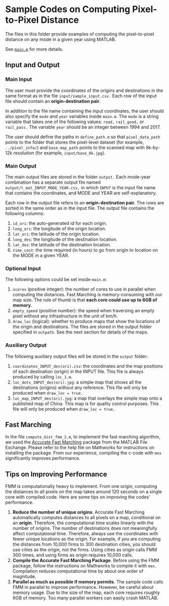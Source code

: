 # Sample Codes on Computing Pixel-to-Pixel Distance
The files in this folder provide examples of computing the pixel-to-pixel distance on any mode in a given year using MATLAB. 

See [`main.m`](main.m) for more details. 

## Input and Output

### Main Input
The user must provide the coordinates of the origins and destinations in the same format as in the file `input/sample_input.csv.` Each row of the input file should contain an **origin-destination pair**.

In addition to the file name containing the input coordinates, the user should also specify the `mode` and `year` variables inside `main.m`. The `mode` is a string variable that takes one of the following values: `road,` `rail_good,` or `rail_pass.` The variable `year` should be an integer between 1994 and 2017. 

The user should define the paths in `define_path.m` so that `pixel_data_path` points to the folder that stores the pixel-level dataset (for example, `../pixel_info/`) and `base_map_path` points to the scanned map with 8k-by-12k resolution (for example, `input/base_8k.jpg`).

### Main Output
The main output files are stored in the folder `output.` Each mode-year combination has a separate output file named `output/t_mat_INPUT_MODE_YEAR.csv,` in which `INPUT` is the input file name that contains the coordinates, and MODE and YEAR are self-explanatory.

Each row in the output file refers to an **origin-destination pair**. The rows are sorted in the same order as in the input file. The output file contains the following columns:
1. `id_ori`: the auto-generated id for each origin.
2. `long_ori`: the longitude of the origin location.
3. `lat_ori`: the latitude of the origin location.
4. `long_des`: the longitude of the destination location.
5. `lat_des`: the latitude of the destination location.
6. `time_cost`: the time required (in hours) to go from origin to location on the MODE in a given YEAR. 

### Optional Input
The following options could be set inside `main.m`:

1. `ncores` (positive integer): the number of cores to use in parallel when computing the distances. Fast Marching is memory-consuming with our map size. The rule of thumb is that **each core could use up to 6GB of memory**.
2. `empty_speed` (positive number): the speed when traversing an empty pixel without any infrastructure in the unit of km/h.
3. `draw_loc` (logical): whether to produce maps that show the locations of the origin and destinations. The files are stored in the output folder specified in `outpath`. See the next section for details of the maps.

### Auxiliary Output

The following auxiliary output files will be stored in the `output` folder:

1. `coordinates_INPUT_des(ori).csv`: the coordinates and the map positions of each destination (origin) in the INPUT file. This file is always produced by calling `loc_1.m`.
2. `loc_dots_INPUT_des(ori).jpg`: a simple map that shows all the destinations (origins) without any reference. This file will only be produced when `draw_loc = true.`
3. `loc_map_INPUT_des(ori).jpg`: a map that overlays the simple map onto a published map of China. This map is for quality control purposes. This file will only be produced when `draw_loc = true.`
 
 ## Fast Marching
In the file `compute_dist_fmm_2.m`, to implement the fast marching algorithm, we used the [Accurate Fast Marching](https://www.mathworks.com/matlabcentral/fileexchange/24531-accurate-fast-marching) package from the MATLAB File Exchange. Please refer to the help file on Mathworks for instructions on installing the package. From our experience, compiling the c-code with `mex` significantly improves performance. 

## Tips on Improving Performance

FMM is computationally heavy to implement. From one origin, computing the distances to all pixels on the map takes around 120 seconds on a single core with compiled code. Here are some tips on improving the codes' performance.

1. **Reduce the number of unique origins**. Accurate Fast Marching automatically computes distances to all pixels on a map, conditional on an **origin**. Therefore, the computational time scales linearly with the number of origins. The number of destinations does not meaningfully affect computational time. Therefore, always use the coordinates with fewer unique locations as the origin. For example, if you are computing the distances from 10,000 firms to 300 destination cities, you should use cities as the origin, not the firms. Using cities as origin calls FMM 300 times, and using firms as origin requires 10,000 calls.
2. **Compile the Accurate Fast Marching Package**. Before using the FMM package, follow the instructions on Mathworks to compile it with `mex.` Compilation reduces computational time by about one order of magnitude.
3. **Parallel as much as possible if memory permits**. The sample code calls FMM in parallel to improve performance. However, be careful about memory usage. Due to the size of the map, each core requires roughly 6GB of memory. Too many parallel workers can easily crash MATLAB.      
